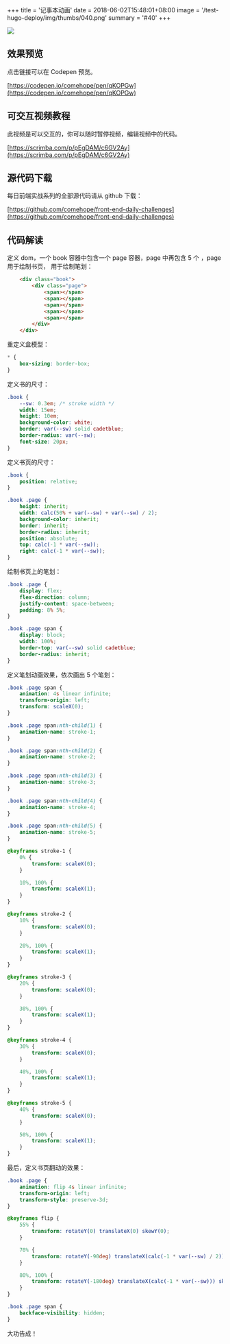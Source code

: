 +++
title = '记事本动画'
date = 2018-06-02T15:48:01+08:00
image = '/test-hugo-deploy/img/thumbs/040.png'
summary = '#40'
+++

![](./work.png)

## 效果预览

点击链接可以在 Codepen 预览。

[https://codepen.io/comehope/pen/qKOPGw](https://codepen.io/comehope/pen/qKOPGw)

## 可交互视频教程

此视频是可以交互的，你可以随时暂停视频，编辑视频中的代码。

[https://scrimba.com/p/pEgDAM/c6GV2Ay](https://scrimba.com/p/pEgDAM/c6GV2Ay)

## 源代码下载

每日前端实战系列的全部源代码请从 github 下载：

[https://github.com/comehope/front-end-daily-challenges](https://github.com/comehope/front-end-daily-challenges)

## 代码解读

定义 dom，一个 book 容器中包含一个 page 容器，page 中再包含 5 个 <span>，page 用于绘制书页，<span> 用于绘制笔划：
```html
	<div class="book">
		<div class="page">
			<span></span>
			<span></span>
			<span></span>
			<span></span>
			<span></span>
		</div>
	</div>
```

重定义盒模型：
```css
* {
	box-sizing: border-box;
}
```

定义书的尺寸：
```css
.book {
	--sw: 0.3em; /* stroke width */
	width: 15em;
	height: 10em;
	background-color: white;
	border: var(--sw) solid cadetblue;
	border-radius: var(--sw);
	font-size: 20px;
}
```

定义书页的尺寸：
```css
.book {
	position: relative;
}

.book .page {
	height: inherit;
	width: calc(50% + var(--sw) + var(--sw) / 2);
	background-color: inherit;
	border: inherit;
	border-radius: inherit;
	position: absolute;
	top: calc(-1 * var(--sw));
	right: calc(-1 * var(--sw));
}
```

绘制书页上的笔划：
```css
.book .page {
	display: flex;
	flex-direction: column;
	justify-content: space-between;
	padding: 8% 5%;
}

.book .page span {
	display: block;
	width: 100%;
	border-top: var(--sw) solid cadetblue;
	border-radius: inherit;
}
```

定义笔划动画效果，依次画出 5 个笔划：
```css
.book .page span {
	animation: 4s linear infinite;
	transform-origin: left;
	transform: scaleX(0);
}

.book .page span:nth-child(1) {
	animation-name: stroke-1;
}

.book .page span:nth-child(2) {
	animation-name: stroke-2;
}

.book .page span:nth-child(3) {
	animation-name: stroke-3;
}

.book .page span:nth-child(4) {
	animation-name: stroke-4;
}

.book .page span:nth-child(5) {
	animation-name: stroke-5;
}

@keyframes stroke-1 {
	0% {
		transform: scaleX(0);
	}

	10%, 100% {
		transform: scaleX(1);
	}
}

@keyframes stroke-2 {
	10% {
		transform: scaleX(0);
	}

	20%, 100% {
		transform: scaleX(1);
	}
}

@keyframes stroke-3 {
	20% {
		transform: scaleX(0);
	}

	30%, 100% {
		transform: scaleX(1);
	}
}

@keyframes stroke-4 {
	30% {
		transform: scaleX(0);
	}

	40%, 100% {
		transform: scaleX(1);
	}
}

@keyframes stroke-5 {
	40% {
		transform: scaleX(0);
	}

	50%, 100% {
		transform: scaleX(1);
	}
}
```

最后，定义书页翻动的效果：
```css
.book .page {
	animation: flip 4s linear infinite;
	transform-origin: left;
	transform-style: preserve-3d;
}

@keyframes flip {
	55% {
		transform: rotateY(0) translateX(0) skewY(0);
	}

	70% {
		transform: rotateY(-90deg) translateX(calc(-1 * var(--sw) / 2)) skewY(-20deg);
	}

	80%, 100% {
		transform: rotateY(-180deg) translateX(calc(-1 * var(--sw))) skewY(0);
	}
}

.book .page span {
	backface-visibility: hidden;
}
```

大功告成！
